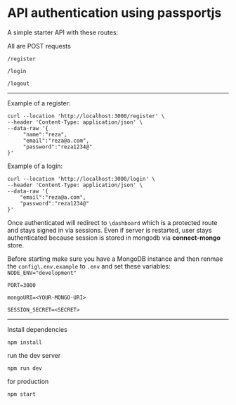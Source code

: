 # API authentication using passportjs

A simple starter API with these routes:

All are POST requests

`/register`

`/login`

`/logout`

---
Example of a register:

```
curl --location 'http://localhost:3000/register' \
--header 'Content-Type: application/json' \
--data-raw '{
     "name":"reza",
     "email":"reza@a.com",
     "password":"reza1234@" 
}'
```

Example of a login:
```
curl --location 'http://localhost:3000/login' \
--header 'Content-Type: application/json' \
--data-raw '{
    "email":"reza@a.com",
    "password":"reza1234@"
}'
```



Once authenticated will redirect to `\dashboard` which is a protected route and stays signed in via sessions.
Even if server is restarted, user stays authenticated because session is stored in mongodb via **connect-mongo** store.

Before starting make sure you have a MongoDB instance and then renmae the `config\.env.example` to `.env` and set these
variables:
`NODE_ENV="development"`

`PORT=3000`

`mongoURI=<YOUR-MONGO-URI>`

`SESSION_SECRET=<SECRET>`

---

Install dependencies

`npm install`

run the dev server

`npm run dev`

for production

`npm start`
